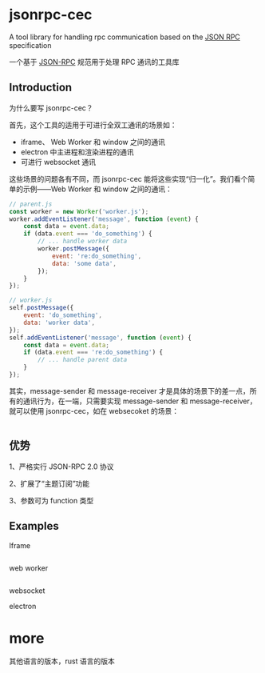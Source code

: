 # jsonrpc-cec

A tool library for handling rpc communication based on the [JSON RPC](https://www.jsonrpc.org/specification) specification

一个基于 [JSON-RPC](https://www.jsonrpc.org/specification) 规范用于处理 RPC 通讯的工具库

## Introduction

为什么要写 jsonrpc-cec？

首先，这个工具的适用于可进行全双工通讯的场景如：

- iframe、 Web Worker 和 window 之间的通讯
- electron 中主进程和渲染进程的通讯
- 可进行 websocket 通讯

这些场景的问题各有不同，而  jsonrpc-cec 能将这些实现“归一化”。我们看个简单的示例——Web Worker 和 window 之间的通讯：

```js
// parent.js
const worker = new Worker('worker.js');
worker.addEventListener('message', function (event) {
    const data = event.data;
    if (data.event === 'do_something') {
        // ... handle worker data
        worker.postMessage({
            event: 're:do_something',
            data: 'some data',
        });
    }
});

// worker.js
self.postMessage({
    event: 'do_something',
    data: 'worker data',
});
self.addEventListener('message', function (event) {
    const data = event.data;
    if (data.event === 're:do_something') {
        // ... handle parent data
    }
});
```

其实，message-sender 和 message-receiver 才是具体的场景下的差一点，所有的通讯行为，在一端，只需要实现 message-sender 和 message-receiver，就可以使用  jsonrpc-cec，如在 websecoket 的场景：

```js
```

## 优势

1、严格实行 JSON-RPC 2.0 协议

2、扩展了“主题订阅”功能

3、参数可为 function 类型

## Examples

Iframe

```ts

```

web worker
```ts

```

websocket 



electron



# more

其他语言的版本，rust 语言的版本
